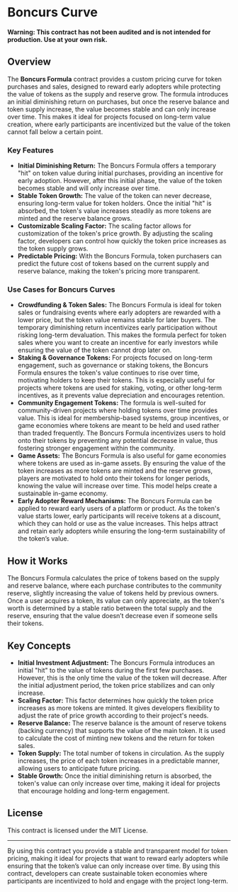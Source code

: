 # Boncurs Curve

**Warning: This contract has not been audited and is not intended for production. Use at your own risk.**

## Overview

The **Boncurs Formula** contract provides a custom pricing curve for token purchases and sales, designed to reward early adopters while protecting the value of tokens as the supply and reserve grow. The formula introduces an initial diminishing return on purchases, but once the reserve balance and token supply increase, the value becomes stable and can only increase over time. This makes it ideal for projects focused on long-term value creation, where early participants are incentivized but the value of the token cannot fall below a certain point.

### Key Features
- **Initial Diminishing Return:** The Boncurs Formula offers a temporary "hit" on token value during initial purchases, providing an incentive for early adoption. However, after this initial phase, the value of the token becomes stable and will only increase over time.
- **Stable Token Growth:** The value of the token can never decrease, ensuring long-term value for token holders. Once the initial "hit" is absorbed, the token's value increases steadily as more tokens are minted and the reserve balance grows.
- **Customizable Scaling Factor:** The scaling factor allows for customization of the token's price growth. By adjusting the scaling factor, developers can control how quickly the token price increases as the token supply grows.
- **Predictable Pricing:** With the Boncurs Formula, token purchasers can predict the future cost of tokens based on the current supply and reserve balance, making the token's pricing more transparent.

### Use Cases for Boncurs Curves
- **Crowdfunding & Token Sales:** The Boncurs Formula is ideal for token sales or fundraising events where early adopters are rewarded with a lower price, but the token value remains stable for later buyers. The temporary diminishing return incentivizes early participation without risking long-term devaluation. This makes the formula perfect for token sales where you want to create an incentive for early investors while ensuring the value of the token cannot drop later on.
- **Staking & Governance Tokens:** For projects focused on long-term engagement, such as governance or staking tokens, the Boncurs Formula ensures the token's value continues to rise over time, motivating holders to keep their tokens. This is especially useful for projects where tokens are used for staking, voting, or other long-term incentives, as it prevents value depreciation and encourages retention.
- **Community Engagement Tokens:** The formula is well-suited for community-driven projects where holding tokens over time provides value. This is ideal for membership-based systems, group incentives, or game economies where tokens are meant to be held and used rather than traded frequently. The Boncurs Formula incentivizes users to hold onto their tokens by preventing any potential decrease in value, thus fostering stronger engagement within the community.
- **Game Assets:** The Boncurs Formula is also useful for game economies where tokens are used as in-game assets. By ensuring the value of the token increases as more tokens are minted and the reserve grows, players are motivated to hold onto their tokens for longer periods, knowing the value will increase over time. This model helps create a sustainable in-game economy.
- **Early Adopter Reward Mechanisms:** The Boncurs Formula can be applied to reward early users of a platform or product. As the token's value starts lower, early participants will receive tokens at a discount, which they can hold or use as the value increases. This helps attract and retain early adopters while ensuring the long-term sustainability of the token’s value.

## How it Works

The Boncurs Formula calculates the price of tokens based on the supply and reserve balance, where each purchase contributes to the community reserve, slightly increasing the value of tokens held by previous owners. Once a user acquires a token, its value can only appreciate, as the token's worth is determined by a stable ratio between the total supply and the reserve, ensuring that the value doesn’t decrease even if someone sells their tokens.

## Key Concepts
- **Initial Investment Adjustment:** The Boncurs Formula introduces an initial "hit" to the value of tokens during the first few purchases. However, this is the only time the value of the token will decrease. After the initial adjustment period, the token price stabilizes and can only increase.
- **Scaling Factor:** This factor determines how quickly the token price increases as more tokens are minted. It gives developers flexibility to adjust the rate of price growth according to their project's needs.
- **Reserve Balance:** The reserve balance is the amount of reserve tokens (backing currency) that supports the value of the main token. It is used to calculate the cost of minting new tokens and the return for token sales.
- **Token Supply:** The total number of tokens in circulation. As the supply increases, the price of each token increases in a predictable manner, allowing users to anticipate future pricing.
- **Stable Growth:** Once the initial diminishing return is absorbed, the token's value can only increase over time, making it ideal for projects that encourage holding and long-term engagement.

## License

This contract is licensed under the MIT License.

---

By using this contract you provide a stable and transparent model for token pricing, making it ideal for projects that want to reward early adopters while ensuring that the token’s value can only increase over time. By using this contract, developers can create sustainable token economies where participants are incentivized to hold and engage with the project long-term.
